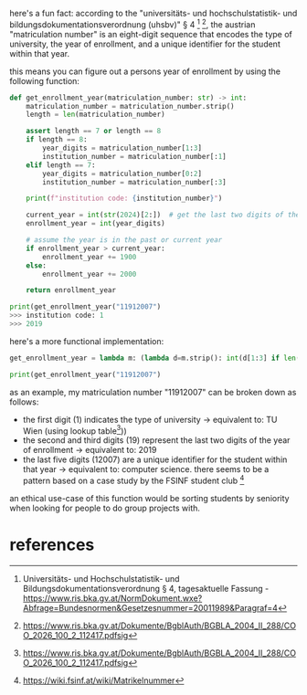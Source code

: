 here's a fun fact: according to the "universitäts- und hochschulstatistik- und bildungsdokumentationsverordnung (uhsbv)" § 4 [^legal1] [^legal2], the austrian "matriculation number" is an eight-digit sequence that encodes the type of university, the year of enrollment, and a unique identifier for the student within that year.

this means you can figure out a persons year of enrollment by using the following function:

```python
def get_enrollment_year(matriculation_number: str) -> int:
    matriculation_number = matriculation_number.strip()
    length = len(matriculation_number)

    assert length == 7 or length == 8
    if length == 8:
        year_digits = matriculation_number[1:3]
        institution_number = matriculation_number[:1]
    elif length == 7:
        year_digits = matriculation_number[0:2]
        institution_number = matriculation_number[:3]

    print(f"institution code: {institution_number}")

    current_year = int(str(2024)[2:])  # get the last two digits of the current year
    enrollment_year = int(year_digits)

    # assume the year is in the past or current year
    if enrollment_year > current_year:
        enrollment_year += 1900
    else:
        enrollment_year += 2000

    return enrollment_year

print(get_enrollment_year("11912007")
>>> institution code: 1
>>> 2019
```

here's a more functional implementation:

```python
get_enrollment_year = lambda m: (lambda d=m.strip(): int(d[1:3] if len(d)==8 else d[:2]) + (1900 if int(d[1:3] if len(d)==8 else d[:2]) > 24 else 2000))()

print(get_enrollment_year("11912007")
```

as an example, my matriculation number "11912007" can be broken down as follows:

- the first digit (1) indicates the type of university → equivalent to: TU Wien (using lookup table[^legal2]))
- the second and third digits (19) represent the last two digits of the year of enrollment → equivalent to: 2019
- the last five digits (12007) are a unique identifier for the student within that year → equivalent to: computer science. there seems to be a pattern based on a case study by the FSINF student club [^fsinf]

an ethical use-case of this function would be sorting students by seniority when looking for people to do group projects with.

# references

[^legal1]: Universitäts- und Hochschulstatistik- und Bildungsdokumentationsverordnung § 4, tagesaktuelle Fassung - https://www.ris.bka.gv.at/NormDokument.wxe?Abfrage=Bundesnormen&Gesetzesnummer=20011989&Paragraf=4

[^legal2]: https://www.ris.bka.gv.at/Dokumente/BgblAuth/BGBLA_2004_II_288/COO_2026_100_2_112417.pdfsig

[^fsinf]: https://wiki.fsinf.at/wiki/Matrikelnummer
